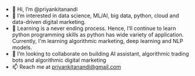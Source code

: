 - 👋 Hi, I’m @priyankitanandi
- 👀 I’m interested in data science, ML/AI, big data, python, cloud and data-driven digital marketing.
- 🌱 Learning is a never ending process. Hence, I’ll continue to learn python programming skills as python has wide variety of application. Currently, I'm learning algorithmic marketing, deep learning and NLP models.
- 💞️ I’m looking to collaborate on building AI assistant, algorithmic trading bots and algorithmic digital marketing 
- 📫 Reach me at priyankitanandi@gmail.com 

<!---
priyankitanandi/priyankitanandi is a ✨ special ✨ repository because its `README.md` (this file) appears on your GitHub profile.
You can click the Preview link to take a look at your changes.
--->
